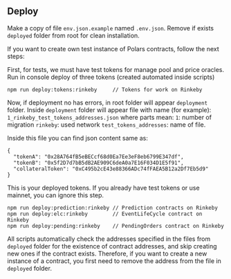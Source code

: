 ## Deploy

Make a copy of file `env.json.example` named `.env.json`.
Remove if exists ```deployed``` folder from root for clean installation.


If you want to create own test instance of Polars contracts, follow the next steps:

First, for tests, we must have test tokens for manage pool and price oracles.
Run in console deploy of three tokens (created automated inside scripts)
```
npm run deploy:tokens:rinkeby     // Tokens for work on Rinkeby
```
Now, if deployment no has errors, in root folder will appear `deployment` folder.
Inside `deployment` folder will appear file with name (for example):
`1_rinkeby_test_tokens_addresses.json`
where parts mean:
`1`: number of migration
`rinkeby`: used network
`test_tokens_addresses`: name of file.

Inside this file you can find json content same as:
```
{
  "tokenA": "0x28A764fB5eBECcf68d0Ea7Ee3eF8eb6799E347df",
  "tokenB": "0x5f2D7d7bB5dB2AE909C6deA0a7E16F034D1E5f91",
  "collateralToken": "0xC495b2cE43e88366ADc74fFAEA5B12a2Df7Eb5d9"
}
```
This is your deployed tokens.
If you already have test tokens or use mainnet, you can ignore this step.

```
npm run deploy:prediction:rinkeby // Prediction contracts on Rinkeby
npm run deploy:elc:rinkeby        // EventLifeCycle contract on Rinkeby
npm run deploy:pending:rinkeby    // PendingOrders contract on Rinkeby
```

All scripts automatically check the addresses specified in the files from `deployed` folder for the existence of contract addresses, and skip creating new ones if the contract exists.
Therefore, if you want to create a new instance of a contract, you first need to remove the address from the file in `deployed` folder.
